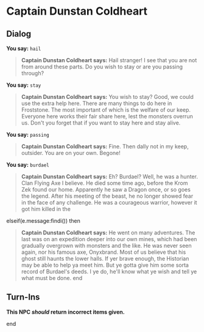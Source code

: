 # Captain Dunstan Coldheart
## Dialog

**You say:** `hail`



>**Captain Dunstan Coldheart says:** Hail stranger!  I see that you are not from around these parts.  Do you wish to stay or are you passing through?

**You say:** `stay`



>**Captain Dunstan Coldheart says:** You wish to stay?  Good, we could use the extra help here.  There are many things to do here in Froststone.  The most important of which is the welfare of our keep. Everyone here works their fair share here, lest the monsters overrun us.  Don't you forget that if you want to stay here and stay alive.

**You say:** `passing`



>**Captain Dunstan Coldheart says:** Fine.  Then dally not in my keep, outsider.  You are on your own.  Begone!

**You say:** `burdael`



>**Captain Dunstan Coldheart says:** Eh? Burdael? Well, he was a hunter. Clan Flying Axe I believe. He died some time ago, before the Krom Zek found our home. Apparently he saw a Dragon once, or so goes the legend. After his meeting of the beast, he no longer showed fear in the face of any challenge. He was a courageous warrior, however it got him killed in the

elseif(e.message:findi()) then


>**Captain Dunstan Coldheart says:** He went on many adventures. The last was on an expedition deeper into our own mines, which had been gradually overgrown with monsters and the like. He was never seen again, nor his famous axe, Onyxbrand. Most of us believe that his ghost still haunts the lower halls. If yer brave enough, the Historian may be able to help ya meet him. But ye gotta give him some sorta record of Burdael's deeds. I ye do, he'll know what ye wish and tell ye what must be done.
end

## Turn-Ins



**This NPC *should* return incorrect items given.**

end